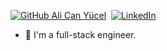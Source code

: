 [![GitHub Ali Can Yücel](https://img.shields.io/github/followers/alopes2?style=for-the-badge&logo=github&logoColor=white&labelColor=black&color=white)](https://github.com/alicanyucel)&nbsp;
[![LinkedIn](https://img.shields.io/badge/LinkedIn-0077B5?style=for-the-badge&logo=linkedin&logoColor=white)](https://www.linkedin.com/in/ali-can-y%C3%BCcel-062b6517a/)&nbsp;

- 🔭 I'm a full-stack engineer.
